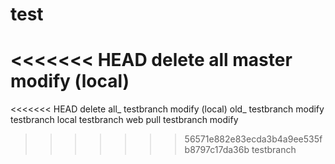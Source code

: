 # test
<<<<<<< HEAD
delete all
master modify (local)
=======
<<<<<<< HEAD
delete all_
testbranch modify (local)
old_
testbranch modify
testbranch local
testbranch web
pull
testbranch modify
>>>>>>> 56571e882e83ecda3b4a9ee535fb8797c17da36b
>>>>>>> testbranch
